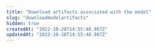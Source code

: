 ```yaml
---
title: "Download artifacts associated with the model"
slug: "downloadmodelartifacts"
hidden: true
createdAt: "2022-10-28T14:55:48.907Z"
updatedAt: "2022-10-28T14:55:48.907Z"
---
```

